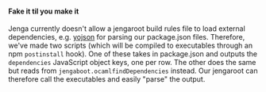 #### Fake it til you make it

Jenga currently doesn't allow a jengaroot build rules file to load external dependencies, e.g. [yojson](https://github.com/mjambon/yojson) for parsing our package.json files. Therefore, we've made two scripts (which will be compiled to executables through an npm `postinstall` hook). One of these takes in package.json and outputs the `dependencies` JavaScript object keys, one per row. The other does the same but reads from `jengaboot.ocamlfindDependencies` instead. Our jengaroot can therefore call the executables and easily "parse" the output.
